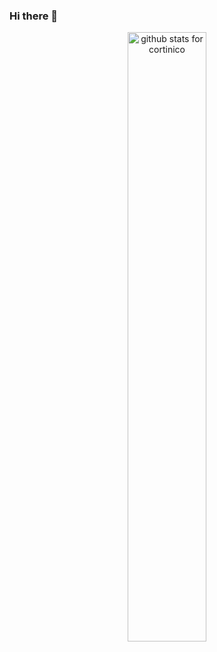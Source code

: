 ### Hi there 👋

<!--
**Bibazavr/Bibazavr** is a ✨ _special_ ✨ repository because its `README.md` (this file) appears on your GitHub profile.

Here are some ideas to get you started:

- 🔭 I’m currently working on ...
- 🌱 I’m currently learning ...
- 👯 I’m looking to collaborate on ...
- 🤔 I’m looking for help with ...
- 💬 Ask me about ...
- 📫 How to reach me: ...
- 😄 Pronouns: ...
- ⚡ Fun fact: ...
-->


<p align="center">
  <img src="https://github-readme-stats.vercel.app/api?username=bibazavr&show_icons=true&theme=radical&count_private=true&include_all_commits=true" alt="github stats for cortinico" width="50%"/>
</p>
